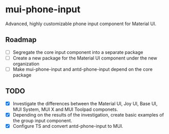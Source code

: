 # mui-phone-input

Advanced, highly customizable phone input component for Material UI.

## Roadmap

- [ ] Segregate the core input component into a separate package
- [ ] Create a new package for the Material UI component under the new organization
- [ ] Make mui-phone-input and antd-phone-input depend on the core package

## TODO

- [x] Investigate the differences between the Material UI, Joy UI, Base UI, MUI System, MUI X and MUI Toolpad componets.
- [x] Depending on the results of the investigation, create basic examples of the group input component.
- [x] Configure TS and convert antd-phone-input to MUI.
